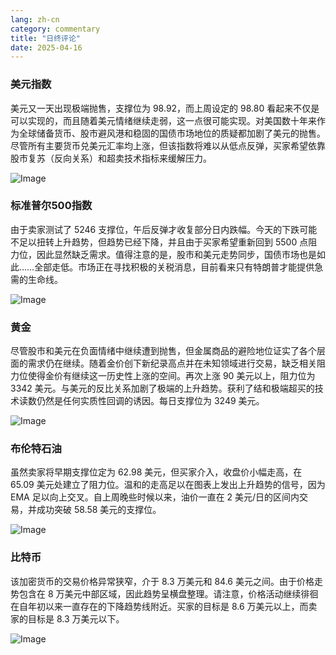 ```yaml
---
lang: zh-cn
category: commentary
title: "日终评论"
date: 2025-04-16
---
```


### 美元指数

美元又一天出现极端抛售，支撑位为 98.92，而上周设定的 98.80 看起来不仅是可以实现的，而且随着美元情绪继续走弱，这一点很可能实现。对美国数十年来作为全球储备货币、股市避风港和稳固的国债市场地位的质疑都加剧了美元的抛售。尽管所有主要货币兑美元汇率均上涨，但该指数将难以从低点反弹，买家希望依靠股市复苏（反向关系）和超卖技术指标来缓解压力。

![Image](https://markleighedu.github.io/img/Apr-2025/16-Apr-2025/usdindex.jpg)

### 标准普尔500指数

由于卖家测试了 5246 支撑位，午后反弹才收复部分日内跌幅。今天的下跌可能不足以扭转上升趋势，但趋势已经下降，并且由于买家希望重新回到 5500 点阻力位，因此显然缺乏需求。值得注意的是，股市和美元走势同步，国债市场也是如此……全部走低。市场正在寻找积极的关税消息，目前看来只有特朗普才能提供急需的生命线。  

![Image](https://markleighedu.github.io/img/Apr-2025/16-Apr-2025/sp500.jpg)

### 黄金

尽管股市和美元在负面情绪中继续遭到抛售，但金属商品的避险地位证实了各个层面的需求仍在继续。随着金价创下新纪录高点并在未知领域进行交易，缺乏相关阻力位使得金价有继续这一历史性上涨的空间。再次上涨 90 美元以上，阻力位为 3342 美元。与美元的反比关系加剧了极端的上升趋势。获利了结和极端超买的技术读数仍然是任何实质性回调的诱因。每日支撑位为 3249 美元。 

![Image](https://markleighedu.github.io/img/Apr-2025/16-Apr-2025/gold.jpg)

### 布伦特石油

虽然卖家将早期支撑位定为 62.98 美元，但买家介入，收盘价小幅走高，在 65.09 美元处建立了阻力位。温和的走高足以在图表上发出上升趋势的信号，因为 EMA 足以向上交叉。自上周晚些时候以来，油价一直在 2 美元/日的区间内交易，并成功突破 58.58 美元的支撑位。 

![Image](https://markleighedu.github.io/img/Apr-2025/16-Apr-2025/brentoil.jpg)

### 比特币

该加密货币的交易价格异常狭窄，介于 8.3 万美元和 84.6 美元之间。由于价格走势包含在 8 万美元中部区域，因此趋势呈横盘整理。请注意，价格活动继续徘徊在自年初以来一直存在的下降趋势线附近。买家的目标是 8.6 万美元以上，而卖家的目标是 8.3 万美元以下。

![Image](https://markleighedu.github.io/img/Apr-2025/16-Apr-2025/bitcoin.jpg)

